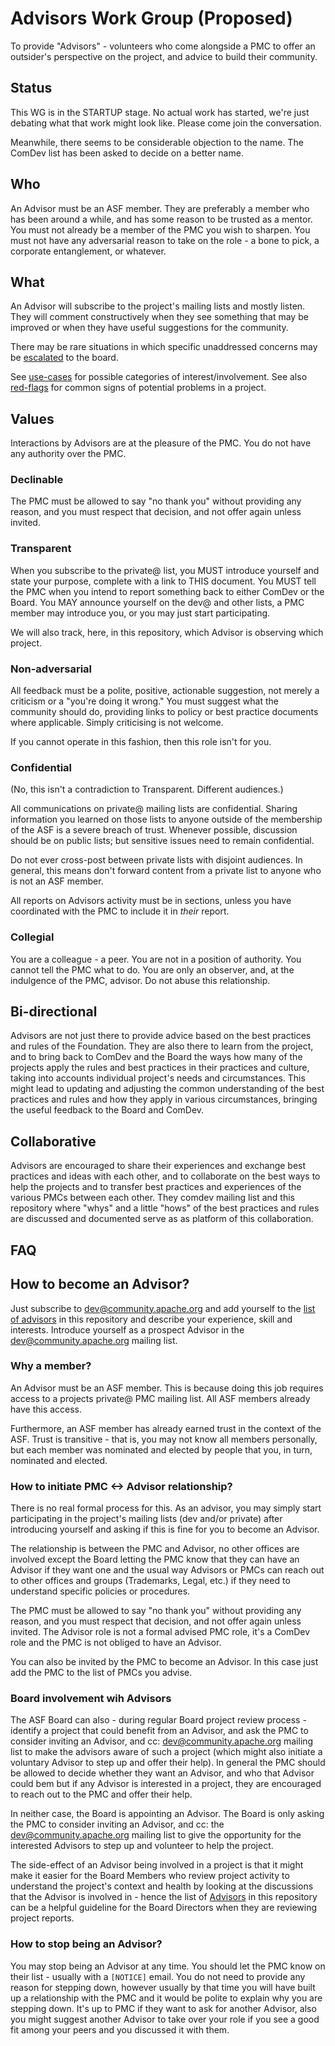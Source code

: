 # Advisors Work Group (Proposed)

To provide "Advisors" - volunteers who come alongside a PMC to offer
an outsider's perspective on the project, and advice to build their
community.

## Status

This WG is in the STARTUP stage. No actual work has started, we're just
debating what that work might look like. Please come join the
conversation.

Meanwhile, there seems to be considerable objection to the name. The
ComDev list has been asked to decide on a better name.

## Who

An Advisor must be an ASF member. They are preferably a member who has
been around a while, and has some reason to be trusted as a mentor. You
must not already be a member of the PMC you wish to sharpen. You must 
not have any adversarial reason to take on the role - a bone to pick, 
a corporate entanglement, or whatever.

## What

An Advisor will subscribe to the project's mailing lists
and mostly listen. They will comment constructively when they see
something that may be improved or when they have useful suggestions
for the community.

There may be rare situations in which specific unaddressed concerns may
be [escalated](escalation.md) to the board.

See [use-cases](use-cases.md) for possible categories of
interest/involvement. See also [red-flags](red-flags.md) for common
signs of potential problems in a project.

## Values

Interactions by Advisors are at the pleasure of the PMC. You do not
have any authority over the PMC.

### Declinable

The PMC must be allowed to say "no thank you" without providing any
reason, and you must respect that decision, and not offer again unless
invited.

### Transparent

When you subscribe to the private@ list, you MUST introduce yourself and
state your purpose, complete with a link to THIS document. You MUST tell
the PMC when you intend to report something back to either ComDev or the
Board. You MAY announce yourself on the dev@ and other lists, a PMC 
member may introduce you, or you may just start participating.

We will also track, here, in this repository, which Advisor is
observing which project.

### Non-adversarial

All feedback must be a polite, positive, actionable suggestion, not
merely a criticism or a "you're doing it wrong." You must suggest what
the community should do, providing links to policy or best practice documents
where applicable. Simply criticising is not welcome.

If you cannot operate in this fashion, then this role isn't for you.

### Confidential

(No, this isn't a contradiction to Transparent. Different audiences.)

All communications on private@ mailing lists are confidential. Sharing
information you learned on those lists to anyone outside of the
membership of the ASF is a severe breach of trust.  Whenever possible,
discussion should be on public lists; but sensitive issues need to
remain confidential.

Do not ever cross-post between private lists with disjoint audiences. In
general, this means don't forward content from a private list to anyone
who is not an ASF member.

All reports on Advisors activity must be in <private> sections, unless
you have coordinated with the PMC to include it in *their* report.

### Collegial

You are a colleague - a peer. You are not in a position of authority.
You cannot tell the PMC what to do. You are only an observer, and, at
the indulgence of the PMC, advisor. Do not abuse this relationship.

## Bi-directional

Advisors are not just there to provide advice based on the best practices
and rules of the Foundation. They are also there to learn from the
project, and to bring back to ComDev and the Board the ways how many of
the projects apply the rules and best practices in their practices and
culture, taking into accounts individual project's needs and
circumstances. This might lead to updating and adjusting the common
understanding of the best practices and rules and how they apply in
various circumstances, bringing the useful feedback to the Board and
ComDev.

## Collaborative

Advisors are encouraged to share their experiences and exchange best
practices and ideas with each other, and to collaborate on the best ways to
help the projects and to transfer best practices and experiences of
the various PMCs between each other. They comdev mailing list and this
repository where "whys" and a little "hows" of the best practices and
rules are discussed and documented serve as as platform of this
collaboration.


## FAQ

## How to become an Advisor?

Just subscribe to dev@community.apache.org and add yourself to the
[list of advisors](advisors.md) in this repository and describe your
experience, skill and interests. Introduce yourself as a prospect
Advisor in the dev@community.apache.org mailing list.

### Why a member?

An Advisor must be an ASF member. This is because doing this job
requires access to a projects private@ PMC mailing list. All ASF members
already have this access.

Furthermore, an ASF member has already earned trust in the context of
the ASF. Trust is transitive - that is, you may not know all members
personally, but each member was nominated and elected by people that
you, in turn, nominated and elected.

### How to initiate PMC <-> Advisor relationship?

There is no real formal process for this. As an advisor, you may simply
start participating in the project's mailing lists (dev and/or private)
after introducing yourself and asking if this is fine for you to become
an Advisor.

The relationship is between the PMC and Advisor, no other offices are
involved except the Board letting the PMC know that they can have an
Advisor if they want one and the usual way Advisors or PMCs can reach
out to  other offices and groups (Trademarks, Legal, etc.) if they
need to  understand specific policies or procedures.

The PMC must be allowed to say "no thank you" without providing any
reason, and you must respect that decision, and not offer again unless
invited. The Advisor role is not a formal advised PMC role, it's a
ComDev role and the PMC is not obliged to have an Advisor.

You can also be invited by the PMC to become an Advisor. In this case
just add the PMC to the list of PMCs you advise.

### Board involvement wih Advisors

The ASF Board can also - during regular Board project review process -
identify a project that could benefit from an Advisor, and ask the PMC
to consider inviting an Advisor, and cc: dev@community.apache.org mailing 
list to make the advisors aware of such a project (which might also initiate
a voluntary Advisor to step up and offer their help). In general the PMC
should be allowed to decide whether they want an Advisor, and who that
Advisor could bem but if any Advisor is interested in a project, they
are encouraged to reach out to the PMC and offer their help.

In neither case, the Board is appointing an Advisor. The Board is only
asking the PMC to consider inviting an Advisor, and cc: the
dev@community.apache.org mailing list to give the opportunity for
the interested Advisors to step up and volunteer to help the project.

The side-effect of an Advisor being involved in a project is that it
might make it easier for the Board Members who review project
activity to understand the project's context and health by looking
at the discussions that the Advisor is involved in - hence the
list of [Advisors](advisors.md) in this repository can be a helpful
guideline for the Board Directors when they are reviewing project
reports.

### How to stop being an Advisor?

You may stop being an Advisor at any time. You should let the PMC know
on their list - usually with a `[NOTICE]` email. You do not need to
provide any reason for stepping down, however usually by that time
you will have built up a relationship with the PMC and it would be
polite to explain why you are stepping down. It's up to PMC if they
want to ask for another Advisor, also you might suggest another
Advisor to take over your role if you see a good fit among your peers
and you discussed it with them.
